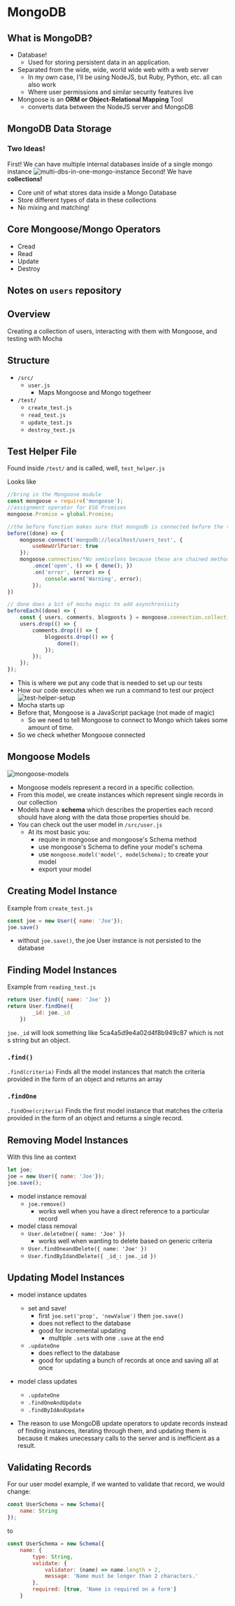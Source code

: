 # MongoDB

## What is MongoDB?
* Database!
  * Used for storing persistent data in an application.
* Separated from the wide, wide, world wide web with a web server
  * In my own case, I'll be using NodeJS, but Ruby, Python, etc. all can also work
  * Where user permissions and similar security features live
* Mongoose is an **ORM or Object-Relational Mapping** Tool 
  * converts data between the NodeJS server and MongoDB

## MongoDB Data Storage
### Two Ideas!
First! We can have multiple internal databases inside of a single mongo instance
![multi-dbs-in-one-mongo-instance](../images/multi-dbs-in-one-mongo-instance.png)
Second! We have **collections!**
* Core unit of what stores data inside a Mongo Database
* Store different types of data in these collections
* No mixing and matching!

## Core Mongoose/Mongo Operators
* Cread
* Read
* Update
* Destroy

## Notes on `users` repository

## Overview
Creating a collection of users, interacting with them with Mongoose, and testing with Mocha

## Structure
* `/src/`
  * `user.js`
    * Maps Mongoose and Mongo togetheer
* `/test/`
  * `create_test.js`
  * `read_test.js`
  * `update_test.js`
  * `destroy_test.js`

## Test Helper File
Found inside `/test/` and is called, well, `test_helper.js`

Looks like
```javascript
//bring in the Mongoose module
const mongoose = require('mongoose');
//assignment operator for ES6 Promises
mongoose.Promise = global.Promise;

//the before function makes sure that mongodb is connected before the tests begin
before((done) => {
    mongoose.connect('mongodb://localhost/users_test', {
        useNewUrlParser: true
    });
    mongoose.connection/*No semicolons because these are chained methods*/
        .once('open', () => { done(); })
        .on('error', (error) => {
            console.warn('Warning', error);
        });
})

// done does a bit of mocha magic to add asynchronisity
beforeEach((done) => {
    const { users, comments, blogposts } = mongoose.connection.collections;
    users.drop(() => {
        comments.drop(() => {
            blogposts.drop(() => {
                done();
            });
        });
    });
});
```
* This is where we put any code that is needed to set up our tests
* How our code executes when we run a command to test our project
![test-helper-setup](../images/test-helper-setup.png)
* Mocha starts up
* Before that, Mongoose is a JavaScript package (not made of magic)
  * So we need to tell Mongoose to connect to Mongo which takes some amount of time.
* So we check whether Mongoose connected 

## Mongoose Models
![mongoose-models](../images/mongoose-models.png)
* Mongoose models represent a record in a specific collection.
* From this model, we create instances which represent single records in our collection
* Models have a **schema** which describes the properties each record should have along with the data those properties should be.
* You can check out the user model in `/src/user.js`
  * At its most basic you:
    * require in mongoose and mongoose's Schema method
    * use mongoose's Schema to define your model's schema
    * use `mongoose.model('model', modelSchema);` to create your model
    * export your model

## Creating Model Instance
Example from `create_test.js`
```javascript
const joe = new User({ name: 'Joe'});
joe.save()
```
* without `joe.save()`, the joe User instance is not persisted to the database

## Finding Model Instances
Example from `reading_test.js`
```javascript
return User.find({ name: 'Joe' })
return User.findOne({
        _id: joe._id
    })
```
`joe._id` will look something like 5ca4a5d9e4a02d4f8b949c87 which is not s string but an object. 

### `.find()`
`.find(criteria)` Finds all the model instances that match the criteria provided in the form of an object and returns an array
### `.findOne`
`.findOne(criteria)` Finds the first model instance that matches the criteria provided in the form of an object and returns a single record.

## Removing Model Instances
With this line as context
```javascript
let joe;
joe = new User({ name: 'Joe'});
joe.save();
```

* model instance removal
  * `joe.remove()`
    * works well when you have a direct reference to a particular record
* model class removal
  * `User.deleteOne({ name: 'Joe' })`
    * works well when wanting to delete based on generic criteria
  * `User.findOneandDelete({ name: 'Joe' })`
  * `User.findByIdandDelete({ _id_: joe._id })`

## Updating Model Instances

* model instance updates
  * set and save!
    * first `joe.set('prop', 'newValue')` then `joe.save()`
    * does not reflect to the database
    * good for incremental updating
      * multiple `.set`s with one `.save` at the end
  * `.updateOne`
    * does reflect to the database
    * good for updating a bunch of records at once and saving all at once
* model class updates
  * `.updateOne`
  * `.findOneAndUpdate`
  * `.findByIdAndUpdate`

* The reason to use MongoDB update operators to update records instead of finding instances, iterating through them, and updating them is because it makes unecessary calls to the server and is inefficient as a result.

## Validating Records
For our user model example, if we wanted to validate that record, we would change:
```javascript
const UserSchema = new Schema({
    name: String
});
```
to
```javascript
const UserSchema = new Schema({
    name: {
        type: String,
        validate: {
            validator: (name) => name.length > 2,
            message: 'Name must be longer than 2 characters.'
        },
        required: [true, 'Name is required on a form']
    }
```